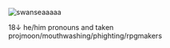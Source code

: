 ![swanseaaaaa](https://github.com/user-attachments/assets/9e318a0d-1f69-4c6b-bb90-466a27d2ca5f)

18↓ he/him pronouns and taken
projmoon/mouthwashing/phighting/rpgmakers
